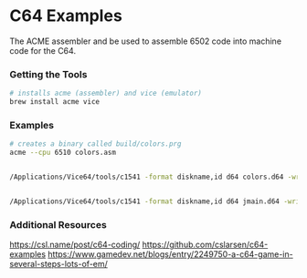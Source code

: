 # C64 Examples

The ACME assembler and be used to assemble 6502 code into machine code for the C64.

### Getting the Tools

```bash
# installs acme (assembler) and vice (emulator)
brew install acme vice
```

### Examples

```bash
# creates a binary called build/colors.prg
acme --cpu 6510 colors.asm


/Applications/Vice64/tools/c1541 -format diskname,id d64 colors.d64 -write build/colors.prg colors.prg


/Applications/Vice64/tools/c1541 -format diskname,id d64 jmain.d64 -write jmain.prg jmain.prg
```

### Additional Resources

https://csl.name/post/c64-coding/
https://github.com/cslarsen/c64-examples
https://www.gamedev.net/blogs/entry/2249750-a-c64-game-in-several-steps-lots-of-em/
